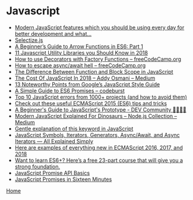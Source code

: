 # Javascript

- [Modern JavaScript features which you should be using every day for better development and what…][1]
- [Selectize.js][2]
- [A Beginner’s Guide to Arrow Functions in ES6: Part 1][3]
- [11 Javascript Utility Libraries you Should Know in 2018][4]
- [How to use Decorators with Factory Functions – freeCodeCamp.org][5]
- [How to escape async/await hell – freeCodeCamp.org][6]
- [The Difference Between Function and Block Scope in JavaScript][7]
- [The Cost Of JavaScript In 2018 – Addy Osmani – Medium][8]
- [13 Noteworthy Points from Google’s JavaScript Style Guide][9]
- [A Simple Guide to ES6 Promises – codeburst][10]
- [Top 10 JavaScript errors from 1000+ projects (and how to avoid them)][11]
- [Check out these useful ECMAScript 2015 (ES6) tips and tricks][12]
- [A Beginner&#39;s Guide to JavaScript&#39;s Prototype - DEV Community 👩‍💻👨‍💻][13]
- [Modern JavaScript Explained For Dinosaurs – Node.js Collection – Medium][14]
- [Gentle explanation of this keyword in JavaScript][15]
- [JavaScript Symbols, Iterators, Generators, Async/Await, and Async Iterators — All Explained Simply][16]
- [Here are examples of everything new in ECMAScript 2016, 2017, and 2018][17]
- [Want to learn ES6+? Here’s a free 23-part course that will give you a strong foundation.][18]
- [JavaScript Promise API Basics][19]
- [JavaScript Promises in Sixteen Minutes][20]

[Home](../../README.md)

[1]:https://medium.com/@tkwebdev/modern-javascript-features-which-you-should-be-using-every-day-for-better-development-and-what-66d74633e896
[2]:https://selectize.github.io/selectize.js/
[3]:https://medium.com/@josephcardillo/a-beginners-guide-to-arrow-functions-in-es6-part-1-187c45c6987c
[4]:https://blog.bitsrc.io/11-javascript-utility-libraries-you-should-know-in-2018-3646fb31ade
[5]:https://medium.freecodecamp.org/how-to-use-decorators-with-factory-functions-373fb972b6d4
[6]:https://medium.freecodecamp.org/avoiding-the-async-await-hell-c77a0fb71c4c
[7]:https://medium.com/@josephcardillo/the-difference-between-function-and-block-scope-in-javascript-4296b2322abe
[8]:https://medium.com/@addyosmani/the-cost-of-javascript-in-2018-7d8950fbb5d4
[9]:https://medium.freecodecamp.org/google-publishes-a-javascript-style-guide-here-are-some-key-lessons-1810b8ad050b
[10]:https://codeburst.io/a-simple-guide-to-es6-promises-d71bacd2e13a
[11]:https://codeburst.io/top-10-javascript-errors-from-1000-projects-and-how-to-avoid-them-2956ce008437
[12]:https://medium.freecodecamp.org/check-out-these-useful-ecmascript-2015-es6-tips-and-tricks-6db105590377
[13]:https://dev.to/tylermcginnis/a-beginners-guide-to-javascripts-prototype-5kk
[14]:https://medium.com/the-node-js-collection/modern-javascript-explained-for-dinosaurs-f695e9747b70
[15]:https://dmitripavlutin.com/gentle-explanation-of-this-in-javascript/
[16]:https://medium.freecodecamp.org/some-of-javascripts-most-useful-features-can-be-tricky-let-me-explain-them-4003d7bbed32
[17]:https://medium.freecodecamp.org/here-are-examples-of-everything-new-in-ecmascript-2016-2017-and-2018-d52fa3b5a70e
[18]:https://medium.freecodecamp.org/want-to-learn-es6-take-this-free-23-part-course-and-become-a-javascript-ninja-55002db1ff74
[19]:https://blog.codemy.net/javascript-promise-api-basics/
[20]:https://medium.com/quick-code/javascript-promises-in-twenty-minutes-3aac5b65b887
